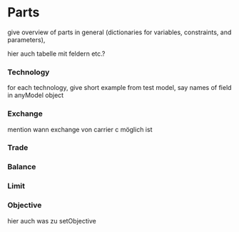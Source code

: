 # Parts

give overview of parts in general (dictionaries for variables, constraints, and parameters),

hier auch tabelle mit feldern etc.?

### Technology
for each technology, give short example from test model, say names of field in anyModel object

### Exchange

mention wann exchange von carrier c möglich ist

### Trade


### Balance


### Limit

### Objective

hier auch was zu setObjective
